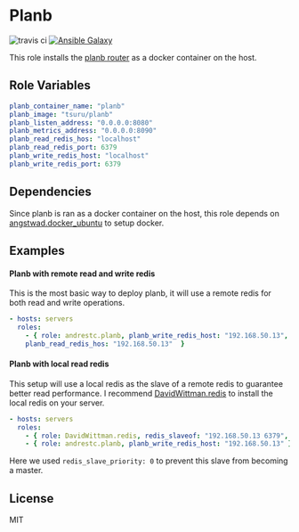 Planb 
=====
![travis ci](https://travis-ci.org/andrestc/planb-ansible-role.svg?branch=master "Travis CI")
[![Ansible Galaxy](https://img.shields.io/badge/galaxy-andrestc.planb-blue.svg?style=flat)](https://galaxy.ansible.com/andrestc/planb/#details)

This role installs the [planb router](https://github.com/tsuru/planb) as a docker
container on the host.

Role Variables
--------------

``` yml
planb_container_name: "planb"
planb_image: "tsuru/planb"
planb_listen_address: "0.0.0.0:8080"
planb_metrics_address: "0.0.0.0:8090"
planb_read_redis_hos: "localhost"
planb_read_redis_port: 6379
planb_write_redis_host: "localhost"
planb_write_redis_port: 6379
```

Dependencies
------------

Since planb is ran as a docker container on the host, this role depends on [angstwad.docker_ubuntu](https://github.com/angstwad/docker.ubuntu) to setup docker.

Examples
--------

#### Planb with remote read and write redis

This is the most basic way to deploy planb, it will use a remote redis for both read and write operations. 

``` yml
- hosts: servers
  roles:
    - { role: andrestc.planb, planb_write_redis_host: "192.168.50.13",
    planb_read_redis_hos: "192.168.50.13"  }
```
#### Planb with local read redis

This setup will use a local redis as the slave of a remote redis to guarantee better read performance. I recommend [DavidWittman.redis](https://github.com/DavidWittman/ansible-redis) to install the local redis on your server.

``` yml
- hosts: servers
  roles:
    - { role: DavidWittman.redis, redis_slaveof: "192.168.50.13 6379", redis_slave_priority: 0}
    - { role: andrestc.planb, planb_write_redis_host: "192.168.50.13" }
```
Here we used `redis_slave_priority: 0` to prevent this slave from becoming a master.

License
-------

MIT
